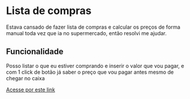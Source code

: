 # Lista de compras
Estava cansado de fazer lista de compras e calcular os preços de forma manual toda vez que ia no supermercado, então resolvi me ajudar.

## Funcionalidade
Posso listar o que eu estiver comprando e inserir o valor que vou pagar, e com 1 click de botão já saber o preço que vou pagar antes mesmo de chegar no caixa

[Acesse por este link](https://thiagopbraga.github.io/lista_de_compras/)
